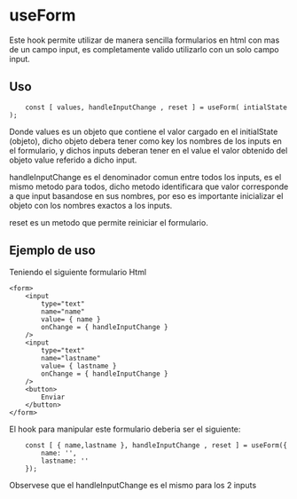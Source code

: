# useForm

Este hook permite utilizar de manera sencilla formularios en html con mas de un campo input, es completamente valido utilizarlo con un solo campo input.

## Uso

```
    const [ values, handleInputChange , reset ] = useForm( intialState );
```
Donde values es un objeto que contiene el valor cargado en el initialState (objeto), dicho objeto debera tener como key los nombres de los inputs en el formulario, y dichos inputs deberan tener en el value el valor obtenido del objeto value referido a dicho input.

handleInputChange es el denominador comun entre todos los inputs, es el mismo metodo para todos, dicho metodo identificara que valor corresponde a que input basandose en sus nombres, por eso es importante inicializar el objeto con los nombres exactos a los inputs.

reset es un metodo que permite reiniciar el formulario.

## Ejemplo de uso

Teniendo el siguiente formulario Html

```
<form> 
    <input 
        type="text"
        name="name"
        value= { name }
        onChange = { handleInputChange }
    />
    <input 
        type="text"
        name="lastname"
        value= { lastname }
        onChange = { handleInputChange }
    />
    <button>
        Enviar
    </button>
</form>
```

El hook para manipular este formulario deberia ser el siguiente:

```
    const [ { name,lastname }, handleInputChange , reset ] = useForm({
        name: '',
        lastname: ''
    });
```

Observese que el handleInputChange es el mismo para los 2 inputs


